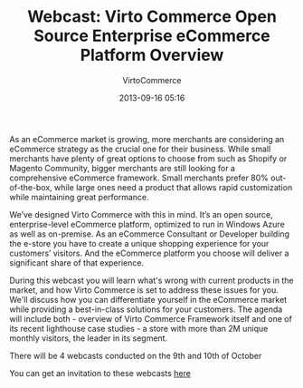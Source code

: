 ﻿---
author: VirtoCommerce
category: VirtoCommerce News
date: 2013-09-16 05:16
excerpt: As an eCommerce market is growing, more merchants are considering an eCommerce strategy as the crucial one for their business.
permalink: blog/webcast-virto-commerce-open-source-enterprise-ecommerce-platform-overview
tags: [asp.net, azure, e-commerce, ecommerce, sql]
title: "Webcast: Virto Commerce Open Source Enterprise eCommerce Platform Overview"
---
As an eCommerce market is growing, more merchants are considering an eCommerce strategy as the crucial one for their business. While small merchants have plenty of great options to choose from such as Shopify or Magento Community, bigger merchants are still looking for a comprehensive eCommerce framework. Small merchants prefer 80% out-of-the-box, while large ones need a product that allows rapid customization while maintaining great performance.

We’ve designed Virto Commerce with this in mind. It’s an open source, enterprise-level eCommerce platform, optimized to run in Windows Azure as well as on-premise. As an eCommerce Consultant or Developer building the e-store you have to create a unique shopping experience for your customers’ visitors. And the eCommerce platform you choose will deliver a significant share of that experience.

During this webcast you will learn what's wrong with current products in the market, and how Virto Commerce is set to address these issues for you. We'll discuss how you can differentiate yourself in the eCommerce market while providing a best-in-class solutions for your customers. The agenda will include both - overview of Virto Commerce Framework itself and one of its recent lighthouse case studies - a store with more than 2M unique monthly visitors, the leader in its segment.

There will be 4 webcasts conducted on the 9th and 10th of October

You can get an invitation to these webcasts <a href="https://virtocommerce.com/webcast-virto-commerce-9-10-oct" target="_blank">here</a>
